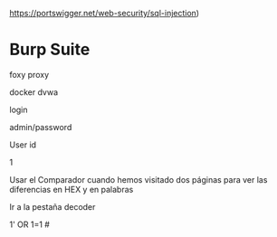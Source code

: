 https://portswigger.net/web-security/sql-injection)

# Burp Suite

foxy proxy

docker dvwa

login

admin/password

User id

1

Usar el Comparador cuando hemos visitado dos páginas para ver las diferencias en HEX y en palabras

Ir a la pestaña decoder

1' OR 1=1 #